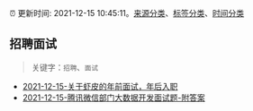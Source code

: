:alarm_clock: 更新时间: 2021-12-15 10:45:11。[来源分类](../README.md)、[标签分类](../TAGS.md)、[时间分类](../TIMELINE.md)

## 招聘面试


> 关键字：`招聘`、`面试`



- [2021-12-15-关于虾皮的年前面试，年后入职](https://www.v2ex.com/t/822406) 
- [2021-12-15-腾讯微信部门大数据开发面试题-附答案](https://toutiao.io/k/kh7c8rr) 